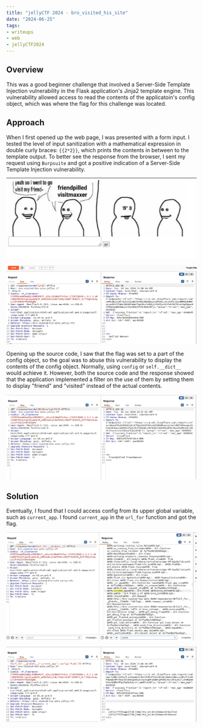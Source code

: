 ```yaml
---
title: "jellyCTF 2024 - bro_visited_his_site"
date: "2024-06-25"
tags: 
- writeups
- web
- jellyCTF2024
---
```


## Overview

This was a good beginner challenge that involved a Server-Side Template Injection vulnerability in the Flask application's Jinja2 template engine. This vulnerability allowed access to read the contents of the applicatoin's config object, which was where the flag for this challenge was located.


## Approach

When I first opened up the web page, I was presented with a form input. I tested the level of input sanitization with a mathematical expression in double curly braces:  `{{2*2}}`, which prints the contents in between to the template output. To better see the response from the browser, I sent my request using `Burpsuite` and got a positive indication of a Server-Side Template Injection vulnerability.

![web1_1](images/jelly1_1.png)

![web1_2](images/jelly1_2.png)

Opening up the source code, I saw that the flag was set to a part of the config object, so the goal was to abuse this vulnerability to display the contents of the config object. Normally, using `config` or `self.__dict__` would achieve it. However, both the source code and the response showed that the application implemented a filter on the use of them by setting them to display "friend" and "visited" instead of the actual contents.

![web1_2](images/jelly1_3.png)


## Solution

Eventually, I found that I could access config from its upper global variable, such as `current_app`. I found `current_app` in the `url_for` function and got the flag.

![web1_2](images/jelly1_4.png)

![web1_2](images/jelly1_5.png)
